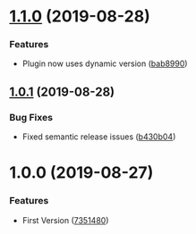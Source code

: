 # [1.1.0](https://github.com/BlueBaseJS/plugin-launcher/compare/v1.0.1...v1.1.0) (2019-08-28)

### Features

-   Plugin now uses dynamic version ([bab8990](https://github.com/BlueBaseJS/plugin-launcher/commit/bab8990))

## [1.0.1](https://github.com/BlueBaseJS/plugin-launcher/compare/v1.0.0...v1.0.1) (2019-08-28)

### Bug Fixes

-   Fixed semantic release issues ([b430b04](https://github.com/BlueBaseJS/plugin-launcher/commit/b430b04))

# 1.0.0 (2019-08-27)

### Features

-   First Version ([7351480](https://github.com/BlueBaseJS/plugin-launcher/commit/7351480))

